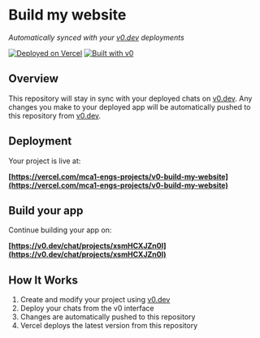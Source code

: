 # Build my website

*Automatically synced with your [v0.dev](https://v0.dev) deployments*

[![Deployed on Vercel](https://img.shields.io/badge/Deployed%20on-Vercel-black?style=for-the-badge&logo=vercel)](https://vercel.com/mca1-engs-projects/v0-build-my-website)
[![Built with v0](https://img.shields.io/badge/Built%20with-v0.dev-black?style=for-the-badge)](https://v0.dev/chat/projects/xsmHCXJZn0l)

## Overview

This repository will stay in sync with your deployed chats on [v0.dev](https://v0.dev).
Any changes you make to your deployed app will be automatically pushed to this repository from [v0.dev](https://v0.dev).

## Deployment

Your project is live at:

**[https://vercel.com/mca1-engs-projects/v0-build-my-website](https://vercel.com/mca1-engs-projects/v0-build-my-website)**

## Build your app

Continue building your app on:

**[https://v0.dev/chat/projects/xsmHCXJZn0l](https://v0.dev/chat/projects/xsmHCXJZn0l)**

## How It Works

1. Create and modify your project using [v0.dev](https://v0.dev)
2. Deploy your chats from the v0 interface
3. Changes are automatically pushed to this repository
4. Vercel deploys the latest version from this repository